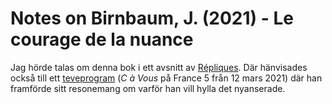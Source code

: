 # Notes on Birnbaum, J. (2021) - Le courage de la nuance

Jag hörde talas om denna bok i ett avsnitt av [Répliques](https://archive.fo/UCWv0). Där hänvisades också till ett [teveprogram](https://www.youtube.com/watch?v=m0cPJicJYGw) (*C à Vous* på France 5 från 12 mars 2021) där han framförde sitt resonemang om varför han vill hylla det nyanserade.

